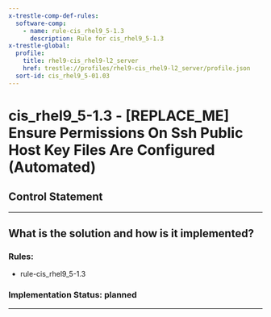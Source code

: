 ```yaml
---
x-trestle-comp-def-rules:
  software-comp:
    - name: rule-cis_rhel9_5-1.3
      description: Rule for cis_rhel9_5-1.3
x-trestle-global:
  profile:
    title: rhel9-cis_rhel9-l2_server
    href: trestle://profiles/rhel9-cis_rhel9-l2_server/profile.json
  sort-id: cis_rhel9_5-01.03
---
```


# cis_rhel9_5-1.3 - \[REPLACE_ME\] Ensure Permissions On Ssh Public Host Key Files Are Configured (Automated)

## Control Statement

______________________________________________________________________

## What is the solution and how is it implemented?

<!-- For implementation status enter one of: implemented, partial, planned, alternative, not-applicable -->

<!-- Note that the list of rules under ### Rules: is read-only and changes will not be captured after assembly to JSON -->

<!-- Add control implementation description here for control: cis_rhel9_5-1.3 -->

### Rules:

  - rule-cis_rhel9_5-1.3

### Implementation Status: planned

______________________________________________________________________
